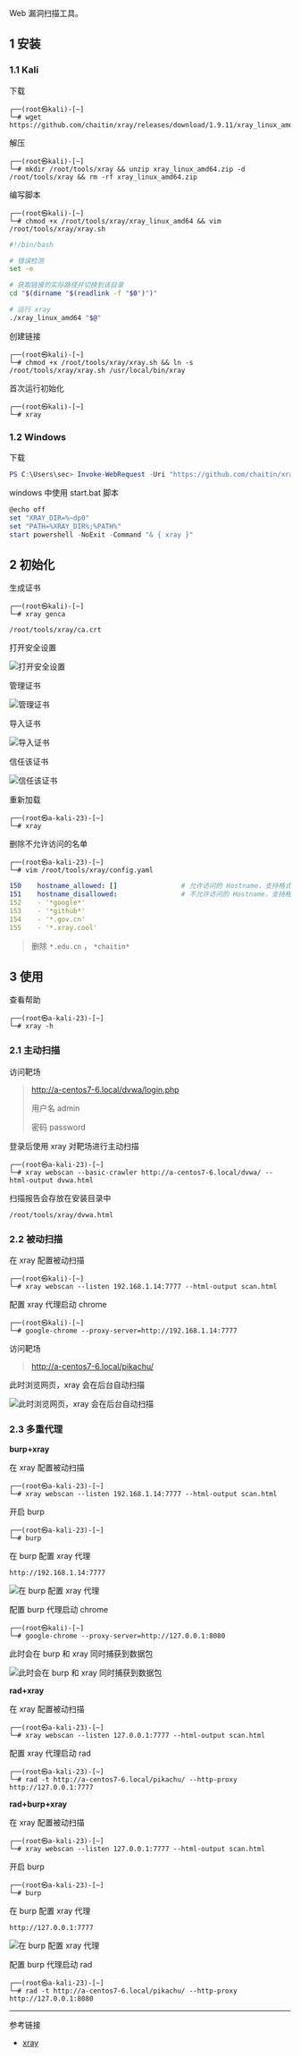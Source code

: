 Web 漏洞扫描工具。

## 1 安装

### 1.1 Kali

下载

```shell
┌──(root㉿kali)-[~]
└─# wget https://github.com/chaitin/xray/releases/download/1.9.11/xray_linux_amd64.zip
```

解压

```shell
┌──(root㉿kali)-[~]
└─# mkdir /root/tools/xray && unzip xray_linux_amd64.zip -d /root/tools/xray && rm -rf xray_linux_amd64.zip
```

编写脚本

```shell
┌──(root㉿kali)-[~]
└─# chmod +x /root/tools/xray/xray_linux_amd64 && vim /root/tools/xray/xray.sh
```

```sh
#!/bin/bash

# 错误检测
set -e

# 获取链接的实际路径并切换到该目录
cd "$(dirname "$(readlink -f "$0")")"

# 运行 xray
./xray_linux_amd64 "$@"
```

创建链接

```shell
┌──(root㉿kali)-[~]
└─# chmod +x /root/tools/xray/xray.sh && ln -s /root/tools/xray/xray.sh /usr/local/bin/xray
```

首次运行初始化

```shell
┌──(root㉿kali)-[~]
└─# xray
```

### 1.2  Windows

下载

```powershell
PS C:\Users\sec> Invoke-WebRequest -Uri "https://github.com/chaitin/xray/releases/download/1.9.11/xray_windows_amd64.exe.zip" -Proxy "http://127.0.0.1:10808" -OutFile "xray_linux_amd64.zip"
```

windows 中使用 start.bat 脚本

```powershell
@echo off
set "XRAY_DIR=%~dp0"
set "PATH=%XRAY_DIR%;%PATH%"
start powershell -NoExit -Command "& { xray }"
```

## 2 初始化

生成证书

```shell
┌──(root㉿kali)-[~]
└─# xray genca
```

```
/root/tools/xray/ca.crt
```

打开安全设置

![打开安全设置](./../../../../images/xray/%E6%89%93%E5%BC%80%E5%AE%89%E5%85%A8%E8%AE%BE%E7%BD%AE.png)

管理证书

![管理证书](./../../../../images/xray/%E7%AE%A1%E7%90%86%E8%AF%81%E4%B9%A6.png)

导入证书

![导入证书](./../../../../images/xray/%E5%AF%BC%E5%85%A5%E8%AF%81%E4%B9%A6.png)

信任该证书

![信任该证书](./../../../../images/xray/%E4%BF%A1%E4%BB%BB%E8%AF%A5%E8%AF%81%E4%B9%A6.png)

重新加载

```shell
┌──(root㉿a-kali-23)-[~]
└─# xray
```

删除不允许访问的名单

```shell
┌──(root㉿a-kali-23)-[~]
└─# vim /root/tools/xray/config.yaml
```

```yaml
150    hostname_allowed: []                # 允许访问的 Hostname，支持格式如 t.com、*.t.com、1.1.1.1、1.1.1.1/24、1.1-4.1.1-8
151    hostname_disallowed:                # 不允许访问的 Hostname，支持格式如 t.com、*.t.com、1.1.1.1、1.1.1.1/24、1.1-4.1.1-8
152    - '*google*'
153    - '*github*'
154    - '*.gov.cn'
155    - '*.xray.cool'
```

> 删除 `*.edu.cn` ， `*chaitin*` 

## 3 使用

查看帮助

```shell
┌──(root㉿a-kali-23)-[~]
└─# xray -h
```

### 2.1 主动扫描

访问靶场

> http://a-centos7-6.local/dvwa/login.php
>
> 用户名	admin
>
> 密码	password

登录后使用 xray 对靶场进行主动扫描

```shell
┌──(root㉿a-kali-23)-[~]
└─# xray webscan --basic-crawler http://a-centos7-6.local/dvwa/ --html-output dvwa.html
```

扫描报告会存放在安装目录中

```
/root/tools/xray/dvwa.html
```

### 2.2 被动扫描

在 xray 配置被动扫描

```shell
┌──(root㉿kali)-[~]
└─# xray webscan --listen 192.168.1.14:7777 --html-output scan.html
```

配置 xray 代理启动 chrome

```shell
┌──(root㉿kali)-[~]
└─# google-chrome --proxy-server=http://192.168.1.14:7777
```

访问靶场

> http://a-centos7-6.local/pikachu/

此时浏览网页，xray 会在后台自动扫描

![此时浏览网页，xray 会在后台自动扫描](./../../../../images/xray/%E6%AD%A4%E6%97%B6%E6%B5%8F%E8%A7%88%E7%BD%91%E9%A1%B5%EF%BC%8Cxray%20%E4%BC%9A%E5%9C%A8%E5%90%8E%E5%8F%B0%E8%87%AA%E5%8A%A8%E6%89%AB%E6%8F%8F.png)

### 2.3 多重代理

**burp+xray**

在 xray 配置被动扫描

```shell
┌──(root㉿a-kali-23)-[~]
└─# xray webscan --listen 192.168.1.14:7777 --html-output scan.html
```

开启 burp

```shell
┌──(root㉿a-kali-23)-[~]
└─# burp
```

在 burp 配置 xray 代理

```
http://192.168.1.14:7777
```

![在 burp 配置 xray 代理](./../../../../images/xray/%E5%9C%A8%20burp%20%E9%85%8D%E7%BD%AE%20xray%20%E4%BB%A3%E7%90%86.png)

配置 burp 代理启动 chrome

```shell
┌──(root㉿kali)-[~]
└─# google-chrome --proxy-server=http://127.0.0.1:8080
```

此时会在 burp 和 xray 同时捕获到数据包

![此时会在 burp 和 xray 同时捕获到数据包](./../../../../images/xray/%E6%AD%A4%E6%97%B6%E4%BC%9A%E5%9C%A8%20burp%20%E5%92%8C%20xray%20%E5%90%8C%E6%97%B6%E6%8D%95%E8%8E%B7%E5%88%B0%E6%95%B0%E6%8D%AE%E5%8C%85.png)

**rad+xray**

在 xray 配置被动扫描

```shell
┌──(root㉿a-kali-23)-[~]
└─# xray webscan --listen 127.0.0.1:7777 --html-output scan.html
```

配置 xray 代理启动 rad

```shell
┌──(root㉿a-kali-23)-[~]
└─# rad -t http://a-centos7-6.local/pikachu/ --http-proxy http://127.0.0.1:7777
```

**rad+burp+xray**

在 xray 配置被动扫描

```shell
┌──(root㉿a-kali-23)-[~]
└─# xray webscan --listen 127.0.0.1:7777 --html-output scan.html
```

开启 burp

```shell
┌──(root㉿a-kali-23)-[~]
└─# burp
```

在 burp 配置 xray 代理

```
http://127.0.0.1:7777
```

![在 burp 配置 xray 代理](./../../../../images/xray/%E5%9C%A8%20burp%20%E9%85%8D%E7%BD%AE%20xray%20%E4%BB%A3%E7%90%86.png)

配置 burp 代理启动 rad

```shell
┌──(root㉿a-kali-23)-[~]
└─# rad -t http://a-centos7-6.local/pikachu/ --http-proxy http://127.0.0.1:8080
```

---

参考链接

- [xray](https://github.com/chaitin/xray)
